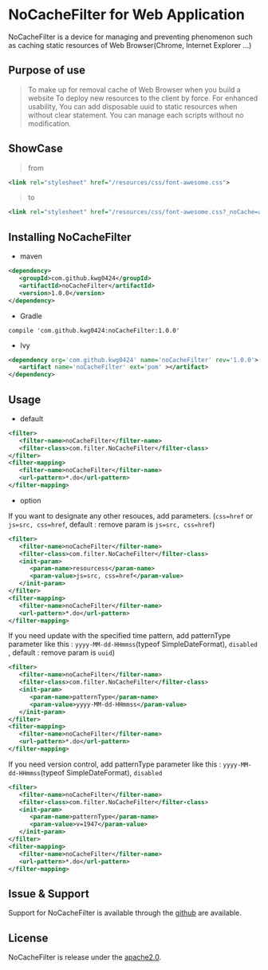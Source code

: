 # NoCacheFilter for Web Application
NoCacheFilter is a device for managing and preventing phenomenon such as caching static resources of Web Browser(Chrome, Internet Explorer ...)

## Purpose of use
 > To make up for removal cache of Web Browser when you build a website
 > To deploy new resources to the client by force.
  > For enhanced usability,
    You can add disposable uuid to static resources when without clear statement.
    You can manage each scripts without no modification.

## ShowCase

> from
```xml
<link rel="stylesheet" href="/resources/css/font-awesome.css">
```

> to
```xml
<link rel="stylesheet" href="/resources/css/font-awesome.css?_noCache=aOruOMSkPqm">
```

## Installing NoCacheFilter

* maven
```xml
<dependency>
   <groupId>com.github.kwg0424</groupId>
   <artifactId>noCacheFilter</artifactId>
   <version>1.0.0</version>
</dependency>
```

* Gradle
```text
compile 'com.github.kwg0424:noCacheFilter:1.0.0'
```

* Ivy
```xml
<dependency org='com.github.kwg0424' name='noCacheFilter' rev='1.0.0'>
   <artifact name='noCacheFilter' ext='pom' ></artifact>
</dependency>
```

## Usage

* default

```xml
<filter>
   <filter-name>noCacheFilter</filter-name>
   <filter-class>com.filter.NoCacheFilter</filter-class>
</filter>
<filter-mapping>
   <filter-name>noCacheFilter</filter-name>
   <url-pattern>*.do</url-pattern>
</filter-mapping>
```

* option

If you want to designate any other resouces, add parameters. (`css=href` or `js=src, css=href`, default : remove param is `js=src, css=href`)
```xml
<filter>
   <filter-name>noCacheFilter</filter-name>
   <filter-class>com.filter.NoCacheFilter</filter-class>
   <init-param>
      <param-name>resourcess</param-name>
      <param-value>js=src, css=href</param-value>
   </init-param>
</filter>
<filter-mapping>
   <filter-name>noCacheFilter</filter-name>
   <url-pattern>*.do</url-pattern>
</filter-mapping>
```


If you need update with the specified time pattern, add patternType parameter like this : `yyyy-MM-dd-HHmmss`(typeof SimpleDateFormat), `disabled` , default : remove param is `uuid`)

```xml
<filter>
   <filter-name>noCacheFilter</filter-name>
   <filter-class>com.filter.NoCacheFilter</filter-class>
   <init-param>
      <param-name>patternType</param-name>
      <param-value>yyyy-MM-dd-HHmmss</param-value>
   </init-param>
</filter>
<filter-mapping>
   <filter-name>noCacheFilter</filter-name>
   <url-pattern>*.do</url-pattern>
</filter-mapping>
```

If you need version control, add patternType parameter like this : `yyyy-MM-dd-HHmmss`(typeof SimpleDateFormat), `disabled`

```xml
<filter>
   <filter-name>noCacheFilter</filter-name>
   <filter-class>com.filter.NoCacheFilter</filter-class>
   <init-param>
      <param-name>patternType</param-name>
      <param-value>v=1947</param-value>
   </init-param>
</filter>
<filter-mapping>
   <filter-name>noCacheFilter</filter-name>
   <url-pattern>*.do</url-pattern>
</filter-mapping>
```

## Issue & Support

Support for NoCacheFilter is available through the [github](//github.com/kwg0424/noCacheFIlter/issues) are available.


## License

NoCacheFilter is release under the [apache2.0](//opensource.org/licenses/apache2.0.php).

